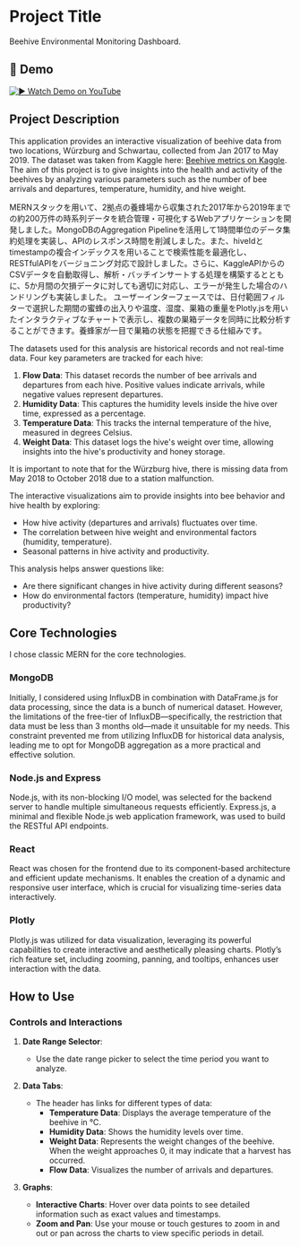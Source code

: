 # Project Title

Beehive Environmental Monitoring Dashboard.

## 🎥 Demo
[![▶️ Watch Demo on YouTube](https://img.youtube.com/vi/95P3w4QUKs8/0.jpg)](https://www.youtube.com/watch?v=95P3w4QUKs8)



## Project Description  

This application provides an interactive visualization of beehive data from two locations, Würzburg and Schwartau, collected from Jan 2017 to May 2019. 
The dataset was taken from Kaggle here: [Beehive metrics on Kaggle](https://www.kaggle.com/datasets/se18m502/bee-hive-metrics/data). The aim of this project is to give insights into the health and activity of the beehives by analyzing various parameters such as the number of bee arrivals and departures, temperature, humidity, and hive weight.

MERNスタックを用いて、2拠点の養蜂場から収集された2017年から2019年までの約200万件の時系列データを統合管理・可視化するWebアプリケーションを開発しました。MongoDBのAggregation Pipelineを活用して1時間単位のデータ集約処理を実装し、APIのレスポンス時間を削減しました。また、hiveIdとtimestampの複合インデックスを用いることで検索性能を最適化し、RESTfulAPIをバージョニング対応で設計しました。さらに、KaggleAPIからのCSVデータを自動取得し、解析・バッチインサートする処理を構築するとともに、5か月間の欠損データに対しても適切に対応し、エラーが発生した場合のハンドリングも実装しました。
ユーザーインターフェースでは、日付範囲フィルターで選択した期間の蜜蜂の出入りや温度、湿度、巣箱の重量をPlotly.jsを用いたインタラクティブなチャートで表示し、複数の巣箱データを同時に比較分析することができます。養蜂家が一目で巣箱の状態を把握できる仕組みです。


The datasets used for this analysis are historical records and not real-time data. Four key parameters are tracked for each hive:
1. **Flow Data**: This dataset records the number of bee arrivals and departures from each hive. Positive values indicate arrivals, while negative values represent departures.
2. **Humidity Data**: This captures the humidity levels inside the hive over time, expressed as a percentage.
3. **Temperature Data**: This tracks the internal temperature of the hive, measured in degrees Celsius.
4. **Weight Data**: This dataset logs the hive's weight over time, allowing insights into the hive's productivity and honey storage.

It is important to note that for the Würzburg hive, there is missing data from May 2018 to October 2018 due to a station malfunction.

The interactive visualizations aim to provide insights into bee behavior and hive health by exploring:
- How hive activity (departures and arrivals) fluctuates over time.
- The correlation between hive weight and environmental factors (humidity, temperature).
- Seasonal patterns in hive activity and productivity.

This analysis helps answer questions like: 
- Are there significant changes in hive activity during different seasons?
- How do environmental factors (temperature, humidity) impact hive productivity?

## Core Technologies

I chose classic MERN for the core technologies. 

### MongoDB
Initially, I considered using InfluxDB in combination with DataFrame.js for data processing, since the data is a bunch of numerical dataset. However, the limitations of the free-tier of InfluxDB—specifically, the restriction that data must be less than 3 months old—made it unsuitable for my needs. This constraint prevented me from utilizing InfluxDB for historical data analysis, leading me to opt for MongoDB aggregation as a more practical and effective solution.

### Node.js and Express
Node.js, with its non-blocking I/O model, was selected for the backend server to handle multiple simultaneous requests efficiently. Express.js, a minimal and flexible Node.js web application framework, was used to build the RESTful API endpoints. 

### React
React was chosen for the frontend due to its component-based architecture and efficient update mechanisms. It enables the creation of a dynamic and responsive user interface, which is crucial for visualizing time-series data interactively. 

### Plotly
Plotly.js was utilized for data visualization, leveraging its powerful capabilities to create interactive and aesthetically pleasing charts. Plotly’s rich feature set, including zooming, panning, and tooltips, enhances user interaction with the data.

## How to Use

### Controls and Interactions

1. **Date Range Selector**:
   - Use the date range picker to select the time period you want to analyze.

2. **Data Tabs**:
   - The header has links for different types of data:
     - **Temperature Data**: Displays the average temperature of the beehive in °C.
     - **Humidity Data**: Shows the humidity levels over time.
     - **Weight Data**: Represents the weight changes of the beehive. When the weight approaches 0, it may indicate that a harvest has occurred.
     - **Flow Data**: Visualizes the number of arrivals and departures.

3. **Graphs**:
   - **Interactive Charts**: Hover over data points to see detailed information such as exact values and timestamps.
   - **Zoom and Pan**: Use your mouse or touch gestures to zoom in and out or pan across the charts to view specific periods in detail.
